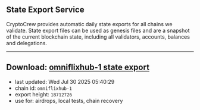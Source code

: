 ## State Export Service
CryptoCrew provides automatic daily state exports for all chains we validate. State export files can be used as genesis files and are a snapshot of the current blockchain state, including all validators, accounts, balances and delegations.

---
**Download: [omniflixhub-1 state export](https://dl-eu2.ccvalidators.com/SERVICE/omniflixhub/omniflixhub-1_export_18712726.json)**
---

- last updated: Wed Jul 30 2025 05:40:29
- chain id: `omniflixhub-1`
- export height: `18712726`
- use for: airdrops, local tests, chain recovery
